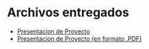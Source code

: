 # Archivos entregados
* [Presentacion de Proyecto](Presentacion-Proyecto)
* [Presentacion de Proyecto (en formato .PDF)](Presentacion-Proyecto.pdf)